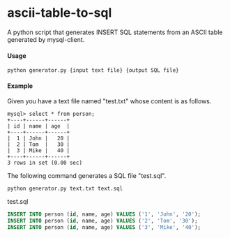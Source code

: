 # ascii-table-to-sql

A python script that generates INSERT SQL statements from an ASCII table generated by mysql-client.

#### Usage

```shell
python generator.py {input text file} {output SQL file}
```

#### Example

Given you have a text file named "test.txt" whose content is as follows.

```text
mysql> select * from person;
+----+------+------+
| id | name | age  |
+----+------+------+
|  1 | John |   20 |
|  2 | Tom  |   30 |
|  3 | Mike |   40 |
+----+------+------+
3 rows in set (0.00 sec)
```

The following command generates a SQL file "test.sql".

```shell
python generator.py text.txt text.sql
```

test.sql

```sql
INSERT INTO person (id, name, age) VALUES ('1', 'John', '20');
INSERT INTO person (id, name, age) VALUES ('2', 'Tom', '30');
INSERT INTO person (id, name, age) VALUES ('3', 'Mike', '40');
```

